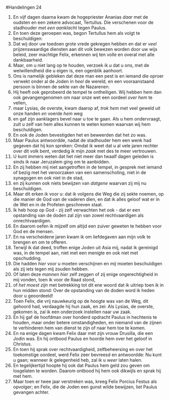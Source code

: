 #Handelingen 24
1. En vijf dagen daarna kwam de hogepriester Ananias *daar* met de oudsten en een zekere advocaat, Tertullus. Die verschenen voor de stadhouder *met een aanklacht* tegen Paulus.
2. En toen deze geroepen was, begon Tertullus hem als volgt te beschuldigen:
3. Dat wij door uw toedoen grote vrede gekregen hebben en dat er *veel* prijzenswaardige diensten aan dit volk bewezen worden door uw wijs beleid, zeer machtige Felix, erkennen wij ten volle en overal met alle dankbaarheid.
4. Maar, om u niet lang op te houden, verzoek ik *u* dat u ons, met de welwillendheid die u eigen is, een ogenblik aanhoort.
5. Ons is namelijk gebleken dat deze man een pest is en iemand die oproer verwekt onder al de Joden in *heel* de wereld, en een vooraanstaand persoon is binnen de sekte van de Nazarenen.
6. Hij heeft ook geprobeerd de tempel te ontheiligen. Wij hebben hem dan ook gevangengenomen om naar onze wet een oordeel *over hem* te vellen,
7. maar Lysias, de overste, kwam daarop af, *trok hem* met veel geweld uit onze handen *en* voerde *hem* weg
8. en gaf zijn aanklagers bevel naar u toe te gaan. Als u hem ondervraagt, zult u zelf van hem alles kunnen te weten komen waarvan wij hem beschuldigen.
9. En ook de Joden bevestigden het en beweerden dat het zo was.
10. Maar Paulus antwoordde, nadat de stadhouder hem een wenk had gegeven dat hij kon spreken: Omdat ik weet dat u al vele jaren rechter over dit volk bent, verdedig ik mijn *zaak* met des te meer vertrouwen.
11. U kunt immers weten dat het niet meer dan twaalf dagen geleden is sinds ik naar Jeruzalem ging om te aanbidden.
12. En zij hebben mij niet aangetroffen in de tempel, in gesprek met iemand of bezig met het veroorzaken van een samenscholing, niet in de synagogen en ook niet in de stad,
13. en zij kunnen ook niets bewijzen van *datgene* waarvan zij mij nu beschuldigen.
14. Maar dit erken ik voor u: dat ik volgens die Weg die zij sekte noemen, op die manier de God van de vaderen dien, en dat ik alles geloof wat er in de Wet en in de Profeten geschreven staat.
15. Ik heb hoop op God - zij zelf verwachten het ook - dat er een opstanding van de doden zal zijn van zowel rechtvaardigen als onrechtvaardigen.
16. En daarom oefen ik mijzelf om altijd een zuiver geweten te hebben voor God en de mensen.
17. En na verscheidene jaren kwam ik om liefdegaven aan mijn volk te brengen en om te offeren.
18. Terwijl ik dat deed, troffen enige Joden uit Asia mij, nadat ik gereinigd was, in de tempel aan, niet met een menigte en ook niet met opschudding.
19. Die hadden *hier* voor u moeten verschijnen en *mij* moeten beschuldigen als zij iets tegen mij zouden hebben.
20. Of laten deze *mannen hier* zelf zeggen of zij enige ongerechtigheid in mij vonden, toen ik voor de Raad stond,
21. of *het moest zijn* met betrekking tot dit ene woord dat ik uitriep toen ik in hun midden stond: Over de opstanding van de doden word ik heden door u geoordeeld!
22. Toen Felix, die vrij nauwkeurig op de hoogte was van de Weg, dit gehoord had, verdaagde hij hun zaak, en zei: Als Lysias, de overste, gekomen is, zal ik een onderzoek instellen naar uw zaak.
23. En hij gaf de hoofdman over honderd opdracht Paulus in hechtenis te houden, maar onder betere omstandigheden, en niemand van de zijnen te verhinderen hem van dienst te zijn of naar hem toe te komen.
24. En na enige dagen kwam Felix daar met zijn vrouw Drusilla, die een Jodin was. En hij ontbood Paulus en hoorde hem over het geloof in Christus.
25. En toen hij sprak over rechtvaardigheid, zelfbeheersing en over het toekomstige oordeel, werd Felix zeer bevreesd en antwoordde: Nu kunt u gaan; wanneer ik gelegenheid heb, zal ik u *weer* laten halen.
26. En tegelijkertijd hoopte hij ook dat Paulus hem geld zou geven om losgelaten te worden. Daarom ontbood hij hem ook dikwijls en sprak hij met hem.
27. Maar toen er twee jaar verstreken was, kreeg Felix Porcius Festus als opvolger; en Felix, die de Joden een gunst wilde bewijzen, liet Paulus gevangen achter.

